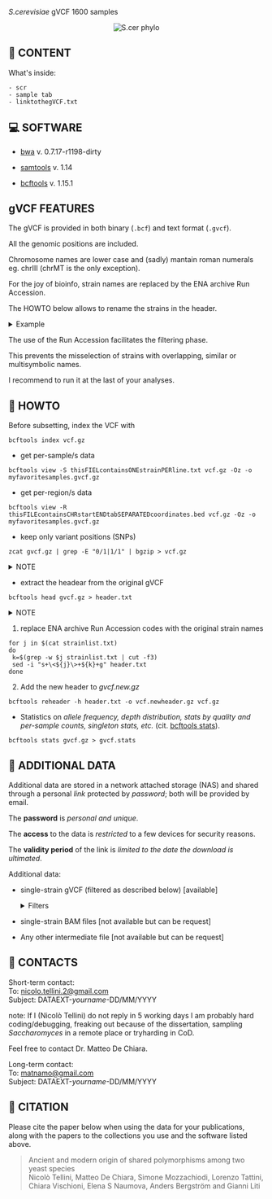 *S.cerevisiae* gVCF 1600 samples

<p align="center">
  <img src="https://github.com/nicolo-tellini/S.cerevisiae-gVCF/blob/main/imagelogo.png" alt="S.cer phylo"/>
</p>

## :open_file_folder: CONTENT

What's inside:
```
- scr
- sample tab
- linktothegVCF.txt
```

## :computer: SOFTWARE

* [bwa](https://github.com/lh3/bwa/releases/tag/v0.7.17) v. 0.7.17-r1198-dirty

* [samtools](https://github.com/samtools/samtools/releases/tag/1.14) v. 1.14

* [bcftools](https://github.com/samtools/bcftools/releases/tag/1.15.1) v. 1.15.1

## gVCF FEATURES

The gVCF is provided in both binary (```.bcf```) and text format (```.gvcf```).

All the genomic positions are included.

Chromosome names are lower case and (sadly) mantain roman numerals eg. chrIII (chrMT is the only exception).

For the joy of bioinfo, strain names are replaced by the ENA archive Run Accession.

The HOWTO below allows to rename the strains in the header.

<details><summary>Example</summary>
    
  The strain **UWO 03-433.3** in the gVCF is named ERR1352879. Renaming ERR1352879 results in **UWO 03-433.3** 
  
</details>
     
The use of the Run Accession facilitates the filtering phase.

This prevents the misselection of strains with overlapping, similar or multisymbolic names.

I recommend to run it at the last of your analyses.

## :wrench: HOWTO

Before subsetting, index the VCF with 

```
bcftools index vcf.gz
```

 - get per-sample/s data
 ```
 bcftools view -S thisFIELcontainsONEstrainPERline.txt vcf.gz -Oz -o myfavoritesamples.gvcf.gz
 ```

 - get per-region/s data
 ```
 bcftools view -R thisFILEcontainsCHRstartENDtabSEPARATEDcoordinates.bed vcf.gz -Oz -o myfavoritesamples.gvcf.gz
 ```
 
 - keep only variant positions (SNPs)
 ```
 zcat gvcf.gz | grep -E "0/1|1/1" | bgzip > vcf.gz
 ```
 <details><summary>NOTE</summary>
    
  The output of this command will remove the header. Nevermind, we can put it back. 
  
 </details>
 
 - extract the headear from the original gVCF
 ```
 bcftools head gvcf.gz > header.txt
 ```
  <details><summary>NOTE</summary>
    
   NOTE: If you want **keep** the ENA archive Run Accession codes as strain names jump to 2. If you want **replace** the ENA archive Run Accession codes with the original strain names follow all the steps. 
  
</details>

        
 1) replace ENA archive Run Accession codes with the original strain names
 
 ```
 for j in $(cat strainlist.txt)
 do
  k=$(grep -w $j strainlist.txt | cut -f3)
  sed -i "s+\<${j}\>+${k}+g" header.txt
 done
 ```
 2) Add the new header to *gvcf.new.gz*
 ```
 bcftools reheader -h header.txt -o vcf.newheader.gz vcf.gz
 ```
 - Statistics on *allele frequency, depth distribution, stats by quality and per-sample counts, singleton stats, etc.* (cit. [bcftools stats](https://samtools.github.io/bcftools/bcftools.html#stats)).
 ```
 bcftools stats gvcf.gz > gvcf.stats
 ```

## :paperclip: ADDITIONAL DATA

Additional data are stored in a network attached storage (NAS) and shared through a personal *link* protected by *password*; both will be provided by email.

The **password** is *personal and unique*.

The **access** to the data is *restricted* to a few devices for security reasons.

The **validity period** of the link is *limited to the date the download is ultimated*.

Additional data:

- single-strain gVCF (filtered as described below) [available]
  <details><summary>Filters</summary>
  
     MQ >= 5
  
     QUAL >= 20
  
     DP >= 10
  
  </details>

- single-strain BAM files [not available but can be request]

- Any other intermediate file [not available but can be request]


## :e-mail: CONTACTS

Short-term contact:</br>
To: nicolo.tellini.2@gmail.com </br>
Subject: DATAEXT-*yourname*-DD/MM/YYYY

note: If I (Nicolò Tellini) do not reply in 5 working days I am probably hard coding/debugging, freaking out because of the dissertation, sampling *Saccharomyces* in a remote place or tryharding in CoD.</br>

Feel free to contact Dr. Matteo De Chiara.

Long-term contact:</br>
To: matnamo@gmail.com </br>
Subject: DATAEXT-*yourname*-DD/MM/YYYY

## :scroll: CITATION

Please cite the paper below when using the data for your publications, along with the papers to the collections you use and the software listed above.

> Ancient and modern origin of shared polymorphisms among two yeast species </br>
> Nicolò Tellini, Matteo De Chiara, Simone Mozzachiodi, Lorenzo Tattini, Chiara Vischioni, Elena S Naumova, Anders Bergström and Gianni Liti </br>
>

